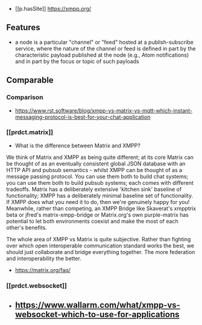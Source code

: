 


- [[p.hasSite]] https://xmpp.org/

## Features

- a node is a particular "channel" or "feed" hosted at a publish-subscribe service, where the nature of the channel or feed is defined in part by the characteristic payload published at the node (e.g., Atom notifications) and in part by the focus or topic of such payloads


## Comparable

### Comparison

- https://www.rst.software/blog/xmpp-vs-matrix-vs-mqtt-which-instant-messaging-protocol-is-best-for-your-chat-application

### [[prdct.matrix]]

- What is the difference between Matrix and XMPP?

We think of Matrix and XMPP as being quite different; at its core Matrix can be thought of as an eventually consistent global JSON database with an HTTP API and pubsub semantics - whilst XMPP can be thought of as a message passing protocol. You can use them both to build chat systems; you can use them both to build pubsub systems; each comes with different tradeoffs. Matrix has a deliberately extensive 'kitchen sink' baseline of functionality; XMPP has a deliberately minimal baseline set of functionality. If XMPP does what you need it to do, then we're genuinely happy for you! Meanwhile, rather than competing, an XMPP Bridge like Skaverat's xmpptrix beta or jfred's matrix-xmpp-bridge or Matrix.org's own purple-matrix has potential to let both environments coexist and make the most of each other's benefits.

The whole area of XMPP vs Matrix is quite subjective. Rather than fighting over which open interoperable communication standard works the best, we should just collaborate and bridge everything together. The more federation and interoperability the better.
  - https://matrix.org/faq/
  
### [[prdct.websocket]]

- https://www.wallarm.com/what/xmpp-vs-websocket-which-to-use-for-applications
  - 